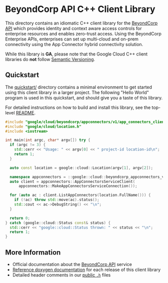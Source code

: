 # BeyondCorp API C++ Client Library

This directory contains an idiomatic C++ client library for the
[BeyondCorp API][cloud-service-docs] which provides identity and context aware
access controls for enterprise resources and enables zero-trust access. Using
the BeyondCorp Enterprise APIs, enterprises can set up multi-cloud and on-prem
connectivity using the App Connector hybrid connectivity solution.

While this library is **GA**, please note that the Google Cloud C++ client
libraries do **not** follow [Semantic Versioning](https://semver.org/).

## Quickstart

The [quickstart/](quickstart/README.md) directory contains a minimal environment
to get started using this client library in a larger project. The following
"Hello World" program is used in this quickstart, and should give you a taste of
this library.

For detailed instructions on how to build and install this library, see the
top-level [README](/README.md#building-and-installing).

<!-- inject-quickstart-start -->

```cc
#include "google/cloud/beyondcorp/appconnectors/v1/app_connectors_client.h"
#include "google/cloud/location.h"
#include <iostream>

int main(int argc, char* argv[]) try {
  if (argc != 3) {
    std::cerr << "Usage: " << argv[0] << " project-id location-id\n";
    return 1;
  }

  auto const location = google::cloud::Location(argv[1], argv[2]);

  namespace appconnectors = ::google::cloud::beyondcorp_appconnectors_v1;
  auto client = appconnectors::AppConnectorsServiceClient(
      appconnectors::MakeAppConnectorsServiceConnection());

  for (auto ac : client.ListAppConnectors(location.FullName())) {
    if (!ac) throw std::move(ac).status();
    std::cout << ac->DebugString() << "\n";
  }

  return 0;
} catch (google::cloud::Status const& status) {
  std::cerr << "google::cloud::Status thrown: " << status << "\n";
  return 1;
}
```

<!-- inject-quickstart-end -->

## More Information

- Official documentation about the [BeyondCorp API][cloud-service-docs] service
- [Reference doxygen documentation][doxygen-link] for each release of this
  client library
- Detailed header comments in our [public `.h`][source-link] files

[cloud-service-docs]: https://cloud.google.com/beyondcorp
[doxygen-link]: https://cloud.google.com/cpp/docs/reference/beyondcorp/latest/
[source-link]: https://github.com/googleapis/google-cloud-cpp/tree/main/google/cloud/beyondcorp
